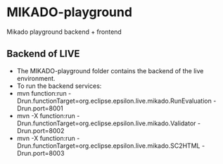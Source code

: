 # MIKADO-playground
Mikado playground backend + frontend

## Backend of LIVE
- The MIKADO-playground folder contains the backend of the live environment.
- To run the backend services:
- mvn function:run -Drun.functionTarget=org.eclipse.epsilon.live.mikado.RunEvaluation -Drun.port=8001
- mvn -X function:run -Drun.functionTarget=org.eclipse.epsilon.live.mikado.Validator -Drun.port=8002
- mvn -X function:run -Drun.functionTarget=org.eclipse.epsilon.live.mikado.SC2HTML -Drun.port=8003